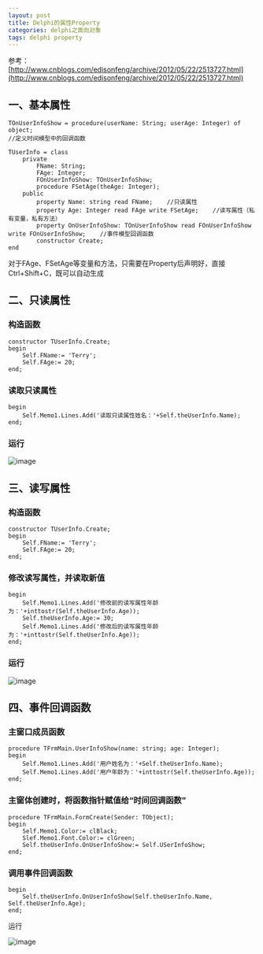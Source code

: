 ```yaml
---
layout: post
title: Delphi的属性Property
categories: delphi之面向对象
tags: delphi property
---
```



参考：[http://www.cnblogs.com/edisonfeng/archive/2012/05/22/2513727.html](http://www.cnblogs.com/edisonfeng/archive/2012/05/22/2513727.html)

## 一、基本属性

    TOnUserInfoShow = procedure(userName: String; userAge: Integer) of object;
    //定义时间模型中的回调函数
    
    TUserInfo = class
        private
            FName: String;
            FAge: Integer;
            FOnUserInfoShow: TOnUserInfoShow;
            procedure FSetAge(theAge: Integer);
        public
            property Name: string read FName;    //只读属性
            property Age: Integer read FAge write FSetAge;    //读写属性（私有变量，私有方法）
            property OnUserInfoShow: TOnUserInfoShow read FOnUserInfoShow write FOnUserInfoShow;    //事件模型回调函数
            constructor Create;
    end

对于FAge、FSetAge等变量和方法，只需要在Property后声明好，直接Ctrl+Shift+C，既可以自动生成

## 二、只读属性

### 构造函数

    constructor TUserInfo.Create;
    begin
        Self.FName:= 'Terry';
        Self.FAge:= 20;
    end;

### 读取只读属性

    begin
        Self.Memo1.Lines.Add('读取只读属性姓名：'+Self.theUserInfo.Name);
    end;

### 运行

![image](../media/image/2015-04-13/1.png)

## 三、读写属性

### 构造函数

    constructor TUserInfo.Create;
    begin
        Self.FName:= 'Terry';
        Self.FAge:= 20;
    end;

### 修改读写属性，并读取新值

    begin
        Self.Memo1.Lines.Add('修改前的读写属性年龄为：'+inttostr(Self.theUserInfo.Age));
        Self.theUserInfo.Age:= 30;
        Self.Memo1.Lines.Add('修改后的读写属性年龄为：'+inttostr(Self.theUserInfo.Age));
    end;

### 运行

![image](../media/image/2015-04-13/2.png)

## 四、事件回调函数

### 主窗口成员函数

    procedure TFrmMain.UserInfoShow(name: string; age: Integer);
    begin
        Self.Memo1.Lines.Add('用户姓名为：'+Self.theUserInfo.Name);    
        Self.Memo1.Lines.Add('用户年龄为：'+inttostr(Self.theUserInfo.Age));
    end;

### 主窗体创建时，将函数指针赋值给“时间回调函数”

    procedure TFrmMain.FormCreate(Sender: TObject);
    begin
        Self.Memo1.Color:= clBlack;
        Slef.Memo1.Font.Color:= clGreen;
        Self.theUserInfo.OnUserInfoShow:= Self.USerInfoShow;
    end;

### 调用事件回调函数

    begin
        Self.theUserInfo.OnUserInfoShow(Self.theUserInfo.Name, Self.theUserInfo.Age);
    end;

运行

![image](../media/image/2015-04-13/3.png)